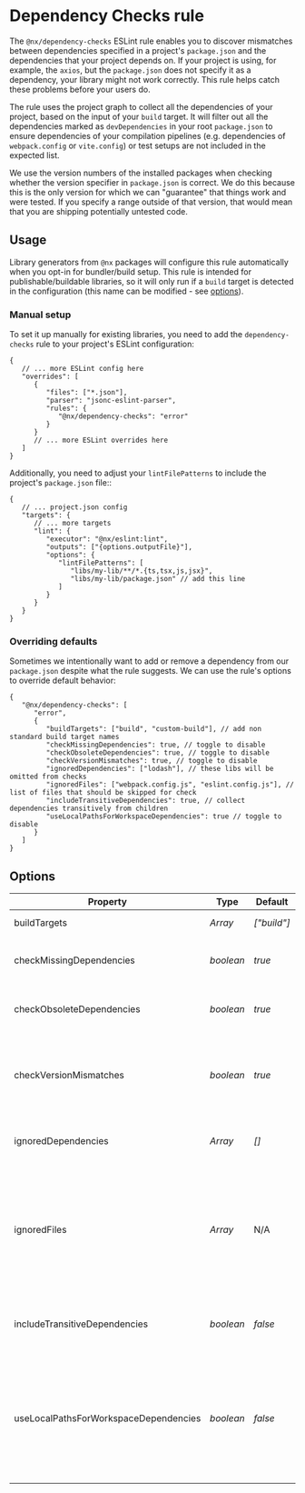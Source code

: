 # Dependency Checks rule

The `@nx/dependency-checks` ESLint rule enables you to discover mismatches between dependencies specified in a project's `package.json` and the dependencies that your project depends on. If your project is using, for example, the `axios`, but the `package.json` does not specify it as a dependency, your library might not work correctly. This rule helps catch these problems before your users do.

The rule uses the project graph to collect all the dependencies of your project, based on the input of your `build` target. It will filter out all the dependencies marked as `devDependencies` in your root `package.json` to ensure dependencies of your compilation pipelines (e.g. dependencies of `webpack.config` or `vite.config`) or test setups are not included in the expected list.

We use the version numbers of the installed packages when checking whether the version specifier in `package.json` is correct. We do this because this is the only version for which we can "guarantee" that things work and were tested. If you specify a range outside of that version, that would mean that you are shipping potentially untested code.

## Usage

Library generators from `@nx` packages will configure this rule automatically when you opt-in for bundler/build setup. This rule is intended for publishable/buildable libraries, so it will only run if a `build` target is detected in the configuration (this name can be modified - see [options](#options)).

### Manual setup

To set it up manually for existing libraries, you need to add the `dependency-checks` rule to your project's ESLint configuration:

```jsonc {% fileName="<your-project-root>/.eslintrc.json" %}
{
   // ... more ESLint config here
   "overrides": [
      {
         "files": ["*.json"],
         "parser": "jsonc-eslint-parser",
         "rules": {
            "@nx/dependency-checks": "error"
         }
      }
      // ... more ESLint overrides here
   ]
}
```

Additionally, you need to adjust your `lintFilePatterns` to include the project's `package.json` file::

```jsonc {% fileName="<your-project-root>/project.json" %}
{
   // ... project.json config
   "targets": {
      // ... more targets
      "lint": {
         "executor": "@nx/eslint:lint",
         "outputs": ["{options.outputFile}"],
         "options": {
            "lintFilePatterns": [
               "libs/my-lib/**/*.{ts,tsx,js,jsx}",
               "libs/my-lib/package.json" // add this line
            ]
         }
      }
   }
}
```

### Overriding defaults

Sometimes we intentionally want to add or remove a dependency from our `package.json` despite what the rule suggests. We can use the rule's options to override default behavior:

```jsonc {% fileName=".eslintrc.json" %}
{
   "@nx/dependency-checks": [
      "error",
      {
         "buildTargets": ["build", "custom-build"], // add non standard build target names
         "checkMissingDependencies": true, // toggle to disable
         "checkObsoleteDependencies": true, // toggle to disable
         "checkVersionMismatches": true, // toggle to disable
         "ignoredDependencies": ["lodash"], // these libs will be omitted from checks
         "ignoredFiles": ["webpack.config.js", "eslint.config.js"], // list of files that should be skipped for check
         "includeTransitiveDependencies": true, // collect dependencies transitively from children
         "useLocalPathsForWorkspaceDependencies": true // toggle to disable
      }
   ]
}
```

## Options

| Property                              | Type            | Default     | Description                                                                                                                               |
| ------------------------------------- | --------------- | ----------- | ----------------------------------------------------------------------------------------------------------------------------------------- |
| buildTargets                          | _Array<string>_ | _["build"]_ | List of build target names                                                                                                                |
| checkMissingDependencies              | _boolean_       | _true_      | Disable to skip checking for missing dependencies                                                                                         |
| checkObsoleteDependencies             | _boolean_       | _true_      | Disable to skip checking for unused dependencies                                                                                          |
| checkVersionMismatches                | _boolean_       | _true_      | Disable to skip checking if version specifier matches installed version                                                                   |
| ignoredDependencies                   | _Array<string>_ | _[]_        | List of dependencies to ignore for checks                                                                                                 |
| ignoredFiles                          | _Array<string>_ | N/A         | List of files to ignore when collecting dependencies. The default value will be set based on the selected executor during the generation. |
| includeTransitiveDependencies         | _boolean_       | _false_     | Enable to collect dependencies of children projects                                                                                       |
| useLocalPathsForWorkspaceDependencies | _boolean_       | _false_     | Set workspace dependencies as relative file:// paths. Useful for monorepos that link via file:// in package.json files.                   |
